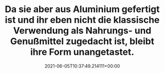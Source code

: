 ---
date: '2021-06-05T10:37:49.214111+00:00'
found_at: '2014-12-13'
found_url: http://www.kare.de/accessoires/dekoration/vase-bonbon-alu-29cm.html
title: Da sie aber aus Aluminium gefertigt ist und ihr eben nicht die klassische Verwendung
  als Nahrungs- und Genußmittel zugedacht ist, bleibt ihre Form unangetastet.
---